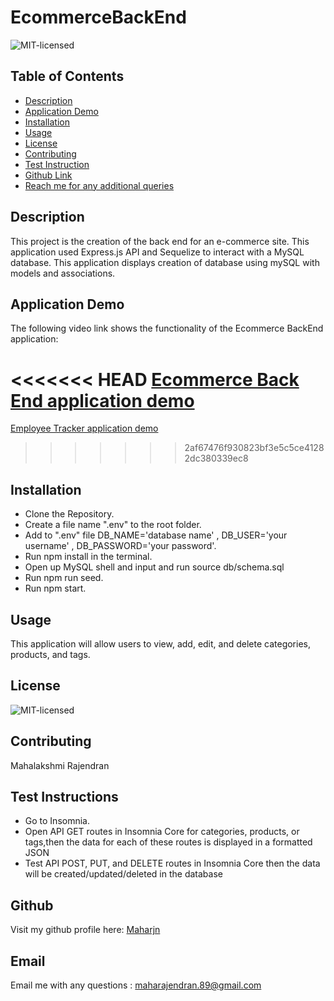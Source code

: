 # EcommerceBackEnd
![MIT-licensed](https://img.shields.io/badge/license-MIT-red)

## Table of Contents
* [Description](#description)
* [Application Demo](#application-demo)
* [Installation](#installation)
* [Usage](#usage)
* [License](#license)
* [Contributing](#contributing)
* [Test Instruction](#tests)
* [Github Link](#github)
* [Reach me for any additional queries](#email)

## Description
This project is the creation of the back end for an e-commerce site. This application used Express.js API and Sequelize to interact with a MySQL database. This application displays creation of database using mySQL with models and associations.

## Application Demo
The following video link shows the functionality of the Ecommerce BackEnd application:

<<<<<<< HEAD
[Ecommerce Back End application demo](https://drive.google.com/file/d/1YMU-CfhrJ-oZYW65U4dtpQkUj0Nkinpr/view)
=======
[Employee Tracker application demo](https://drive.google.com/file/d/1YMU-CfhrJ-oZYW65U4dtpQkUj0Nkinpr/view)
>>>>>>> 2af67476f930823bf3e5c5ce41282dc380339ec8

## Installation
 * Clone the Repository.
 * Create a file name ".env" to the root folder.
 * Add to ".env" file DB_NAME='database name' , DB_USER='your username' , DB_PASSWORD='your    password'.
 * Run npm install in the terminal.
 * Open up MySQL shell and input and run source db/schema.sql
 * Run npm run seed.
 * Run npm start.


## Usage
This application will allow users to view, add, edit, and delete categories, products, and tags.

## License
![MIT-licensed](https://img.shields.io/badge/license-MIT-red)

## Contributing
 Mahalakshmi Rajendran

## Test Instructions
 * Go to Insomnia.
 * Open API GET routes in Insomnia Core for categories, products, or tags,then the data for each of these routes is displayed in a formatted JSON
 * Test API POST, PUT, and DELETE routes in Insomnia Core then the data will be created/updated/deleted in the database

## Github
Visit my github profile here: [Maharjn](https://github.com/Maharjn)

## Email
Email me with any questions : maharajendran.89@gmail.com
